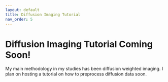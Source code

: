 ```yaml
---
layout: default
title: Diffusion Imaging Tutorial
nav_order: 5
---
```


# Diffusion Imaging Tutorial Coming Soon!

My main methodology in my studies has been diffusion weighted imaging. I plan on hosting a tutorial on how to preprocess diffusion data soon. 
